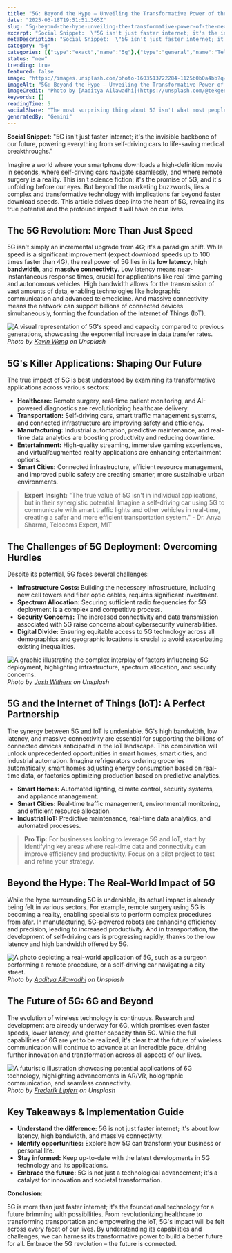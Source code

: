 ```yaml
---
title: "5G: Beyond the Hype – Unveiling the Transformative Power of the Next-Gen Network"
date: "2025-03-18T19:51:51.365Z"
slug: "5g-beyond-the-hype-unveiling-the-transformative-power-of-the-next-gen-network"
excerpt: "Social Snippet:  \"5G isn't just faster internet; it's the invisible backbone of our future, powering everything from self-driving cars to life-saving medical breakthroughs.\""
metaDescription: "Social Snippet:  \"5G isn't just faster internet; it's the invisible backbone of our future, powering everything from self-driving cars to life-saving medic..."
category: "5g"
categories: [{"type":"exact","name":"5g"},{"type":"general","name":"Telecommunications"},{"type":"medium","name":"Wireless Networks"},{"type":"specific","name":"Network Infrastructure"},{"type":"niche","name":"Antenna Design"}]
status: "new"
trending: true
featured: false
image: "https://images.unsplash.com/photo-1603513722284-1125b0b0a4bb?q=85&w=1200&fit=max&fm=webp&auto=compress"
imageAlt: "5G: Beyond the Hype – Unveiling the Transformative Power of the Next-Gen Network"
imageCredit: "Photo by [Aaditya Ailawadhi](https://unsplash.com/@tekgeekhd) on Unsplash"
keywords: []
readingTime: 5
socialShare: "The most surprising thing about 5G isn't what most people think. Find out what experts really say about this game-changing topic."
generatedBy: "Gemini"
---
```




**Social Snippet:**  "5G isn't just faster internet; it's the invisible backbone of our future, powering everything from self-driving cars to life-saving medical breakthroughs."

Imagine a world where your smartphone downloads a high-definition movie in seconds, where self-driving cars navigate seamlessly, and where remote surgery is a reality.  This isn't science fiction; it's the promise of 5G, and it's unfolding before our eyes. But beyond the marketing buzzwords, lies a complex and transformative technology with implications far beyond faster download speeds. This article delves deep into the heart of 5G, revealing its true potential and the profound impact it will have on our lives.

## The 5G Revolution: More Than Just Speed

5G isn't simply an incremental upgrade from 4G; it's a paradigm shift.  While speed is a significant improvement (expect download speeds up to 100 times faster than 4G), the real power of 5G lies in its **low latency**, **high bandwidth**, and **massive connectivity**. Low latency means near-instantaneous response times, crucial for applications like real-time gaming and autonomous vehicles. High bandwidth allows for the transmission of vast amounts of data, enabling technologies like holographic communication and advanced telemedicine.  And massive connectivity means the network can support billions of connected devices simultaneously, forming the foundation of the Internet of Things (IoT).

![A visual representation of 5G's speed and capacity compared to previous generations, showcasing the exponential increase in data transfer rates.](https://images.unsplash.com/photo-1639885339994-59a8ffd15bdb?q=85&w=1200&fit=max&fm=webp&auto=compress)
*Photo by [Kevin Wang](https://unsplash.com/@kevin_w_) on Unsplash*

## 5G's Killer Applications: Shaping Our Future

The true impact of 5G is best understood by examining its transformative applications across various sectors:

* **Healthcare:** Remote surgery, real-time patient monitoring, and AI-powered diagnostics are revolutionizing healthcare delivery.
* **Transportation:** Self-driving cars, smart traffic management systems, and connected infrastructure are improving safety and efficiency.
* **Manufacturing:**  Industrial automation, predictive maintenance, and real-time data analytics are boosting productivity and reducing downtime.
* **Entertainment:**  High-quality streaming, immersive gaming experiences, and virtual/augmented reality applications are enhancing entertainment options.
* **Smart Cities:**  Connected infrastructure, efficient resource management, and improved public safety are creating smarter, more sustainable urban environments.

> **Expert Insight:**  "The true value of 5G isn't in individual applications, but in their synergistic potential.  Imagine a self-driving car using 5G to communicate with smart traffic lights and other vehicles in real-time, creating a safer and more efficient transportation system." - Dr. Anya Sharma, Telecoms Expert, MIT

## The Challenges of 5G Deployment: Overcoming Hurdles

Despite its potential, 5G faces several challenges:

* **Infrastructure Costs:**  Building the necessary infrastructure, including new cell towers and fiber optic cables, requires significant investment.
* **Spectrum Allocation:**  Securing sufficient radio frequencies for 5G deployment is a complex and competitive process.
* **Security Concerns:**  The increased connectivity and data transmission associated with 5G raise concerns about cybersecurity vulnerabilities.
* **Digital Divide:**  Ensuring equitable access to 5G technology across all demographics and geographic locations is crucial to avoid exacerbating existing inequalities.

![A graphic illustrating the complex interplay of factors influencing 5G deployment, highlighting infrastructure, spectrum allocation, and security concerns.](https://images.unsplash.com/photo-1681356382603-dc9d7b9ee0c8?q=85&w=1200&fit=max&fm=webp&auto=compress)
*Photo by [Josh Withers](https://unsplash.com/@joshwithers) on Unsplash*

## 5G and the Internet of Things (IoT): A Perfect Partnership

The synergy between 5G and IoT is undeniable. 5G's high bandwidth, low latency, and massive connectivity are essential for supporting the billions of connected devices anticipated in the IoT landscape. This combination will unlock unprecedented opportunities in smart homes, smart cities, and industrial automation.  Imagine refrigerators ordering groceries automatically, smart homes adjusting energy consumption based on real-time data, or factories optimizing production based on predictive analytics.

* **Smart Homes:** Automated lighting, climate control, security systems, and appliance management.
* **Smart Cities:**  Real-time traffic management, environmental monitoring, and efficient resource allocation.
* **Industrial IoT:**  Predictive maintenance, real-time data analytics, and automated processes.

> **Pro Tip:**  For businesses looking to leverage 5G and IoT, start by identifying key areas where real-time data and connectivity can improve efficiency and productivity. Focus on a pilot project to test and refine your strategy.

## Beyond the Hype:  The Real-World Impact of 5G

While the hype surrounding 5G is undeniable, its actual impact is already being felt in various sectors.  For example, remote surgery using 5G is becoming a reality, enabling specialists to perform complex procedures from afar.  In manufacturing, 5G-powered robots are enhancing efficiency and precision, leading to increased productivity.  And in transportation, the development of self-driving cars is progressing rapidly, thanks to the low latency and high bandwidth offered by 5G.

![A photo depicting a real-world application of 5G, such as a surgeon performing a remote procedure, or a self-driving car navigating a city street.](https://images.unsplash.com/photo-1603513722284-1125b0b0a4bb?q=85&w=1200&fit=max&fm=webp&auto=compress)
*Photo by [Aaditya Ailawadhi](https://unsplash.com/@tekgeekhd) on Unsplash*

## The Future of 5G:  6G and Beyond

The evolution of wireless technology is continuous. Research and development are already underway for 6G, which promises even faster speeds, lower latency, and greater capacity than 5G. While the full capabilities of 6G are yet to be realized, it's clear that the future of wireless communication will continue to advance at an incredible pace, driving further innovation and transformation across all aspects of our lives.

![A futuristic illustration showcasing potential applications of 6G technology, highlighting advancements in AR/VR, holographic communication, and seamless connectivity.](https://images.unsplash.com/photo-1610034499386-e70758847b99?q=85&w=1200&fit=max&fm=webp&auto=compress)
*Photo by [Frederik Lipfert](https://unsplash.com/@frederikli) on Unsplash*

## Key Takeaways & Implementation Guide

* **Understand the difference:** 5G is not just faster internet; it's about low latency, high bandwidth, and massive connectivity.
* **Identify opportunities:** Explore how 5G can transform your business or personal life.
* **Stay informed:** Keep up-to-date with the latest developments in 5G technology and its applications.
* **Embrace the future:**  5G is not just a technological advancement; it's a catalyst for innovation and societal transformation.

**Conclusion:**

5G is more than just faster internet; it's the foundational technology for a future brimming with possibilities.  From revolutionizing healthcare to transforming transportation and empowering the IoT, 5G's impact will be felt across every facet of our lives.  By understanding its capabilities and challenges, we can harness its transformative power to build a better future for all.  Embrace the 5G revolution – the future is connected.


<div class="reading-progress-container">
  <div id="reading-progress" class="reading-progress"></div>
</div>
